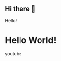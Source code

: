 ## Hi there 👋


<html>
<head>Hello!</head>
<h1> Hello World! </h1>
<link href = "www.youtube.com">youtube</link>
</html>
